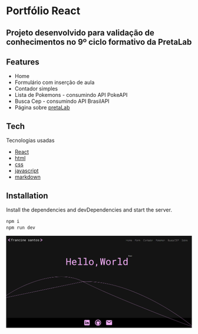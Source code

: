 # Portfólio React
## Projeto desenvolvido para validação de conhecimentos no 9º ciclo formativo da PretaLab


## Features

- Home 
- Formulário com inserção de aula 
- Contador simples
- Lista de Pokemons - consumindo API PokeAPI
- Busca Cep - consumindo API BrasilAPI
- Página sobre [pretaLab]

## Tech

Tecnologias usadas

- [React] 
- [html]
- [css]
- [javascript]
- [markdown]

## Installation


Install the dependencies and devDependencies and start the server.

```sh
npm i
npm run dev
```

![](public/react.png)






[//]: # (These are reference links used in the body of this note and get stripped out when the markdown processor does its job. There is no need to format nicely because it shouldn't be seen. Thanks SO - http://stackoverflow.com/questions/4823468/store-comments-in-markdown-syntax)
   [react]: <https://react.dev/>
   [node.js]: <http://nodejs.org>
   [pretaLab]: <https://www.pretalab.com/>
   [html]: <https://www.w3schools.com/html/default.asp>
   [css]: <https://developer.mozilla.org/pt-BR/docs/Learn/Getting_started_with_the_web/CSS_basics>
   [javascript]: <https://developer.mozilla.org/pt-BR/docs/Web/JavaScript>
   [markdown]: <https://dillinger.io/>

   [PlDb]: <https://github.com/joemccann/dillinger/tree/master/plugins/dropbox/README.md>
   [PlGh]: <https://github.com/joemccann/dillinger/tree/master/plugins/github/README.md>
   [PlGd]: <https://github.com/joemccann/dillinger/tree/master/plugins/googledrive/README.md>
   [PlOd]: <https://github.com/joemccann/dillinger/tree/master/plugins/onedrive/README.md>
   [PlMe]: <https://github.com/joemccann/dillinger/tree/master/plugins/medium/README.md>
   [PlGa]: <https://github.com/RahulHP/dillinger/blob/master/plugins/googleanalytics/README.md>
